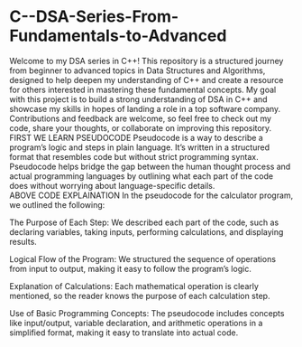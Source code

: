# C--DSA-Series-From-Fundamentals-to-Advanced
Welcome to my DSA series in C++! This repository is a structured journey from beginner to advanced topics in Data Structures and Algorithms, designed to help deepen my understanding of C++ and create a resource for others interested in mastering these fundamental concepts.
My goal with this project is to build a strong understanding of DSA in C++ and showcase my skills in hopes of landing a role in a top software company. Contributions and feedback are welcome, so feel free to check out my code, share your thoughts, or collaborate on improving this repository.
                              FIRST WE LEARN PSEUDOCODE
Pseudocode is a way to describe a program’s logic and steps in plain language. It’s written in a structured format that resembles code but without strict programming syntax. Pseudocode helps bridge the gap between the human thought process and actual programming languages by outlining what each part of the code does without worrying about language-specific details.                              
                              ABOVE CODE EXPLAINATION 
In the pseudocode for the calculator program, we outlined the following:

The Purpose of Each Step: We described each part of the code, such as declaring variables, taking inputs, performing calculations, and displaying results.

Logical Flow of the Program: We structured the sequence of operations from input to output, making it easy to follow the program’s logic.

Explanation of Calculations: Each mathematical operation is clearly mentioned, so the reader knows the purpose of each calculation step.

Use of Basic Programming Concepts: The pseudocode includes concepts like input/output, variable declaration, and arithmetic operations in a simplified format, making it easy to translate into actual code.                              
